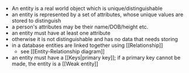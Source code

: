 - An entity is a real world object which is unique/distinguishable
- an entity is represented by a set of attributes, whose unique values are stored to distinguish
- a person's attributes may be their name/DOB/height etc.
- an entity must have at least one attribute
- otherwise it is not distinguishable and has no data that needs storing
- in a database entities are linked together using [[Relationship]]
	- see [[Entity-Relationship diagram]]
- an entity must have a [[Keys|primary key]]; if a primary key cannot be made, the entity is a [[Weak entity]]